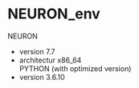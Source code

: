 # NEURON_env
NEURON  
* version 7.7
* architectur x86_64 </br>
PYTHON (with optimized version)
* version 3.6.10
